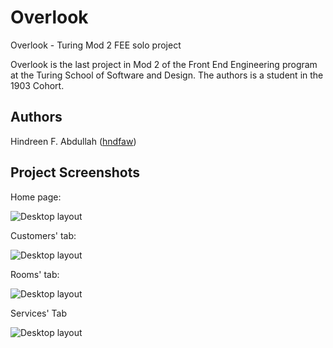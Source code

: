 # Overlook
Overlook - Turing Mod 2 FEE solo project

Overlook is the last project in Mod 2 of the Front End Engineering program at the Turing School of Software and Design. The authors is a student in the 1903 Cohort.

## Authors
Hindreen F. Abdullah ([hndfaw](https://github.com/hndfaw))

## Project Screenshots

Home page:

![Desktop layout](https://github.com/hndfaw/webpack-starter-kit/blob/master/src/images/overlook-home.png)


Customers' tab:

![Desktop layout](https://github.com/hndfaw/webpack-starter-kit/blob/master/src/images/overlook-customers.png)


Rooms' tab:

![Desktop layout](https://github.com/hndfaw/webpack-starter-kit/blob/master/src/images/overlook-rooms.png)


Services' Tab

![Desktop layout](https://github.com/hndfaw/webpack-starter-kit/blob/master/src/images/overlook-services.png)



